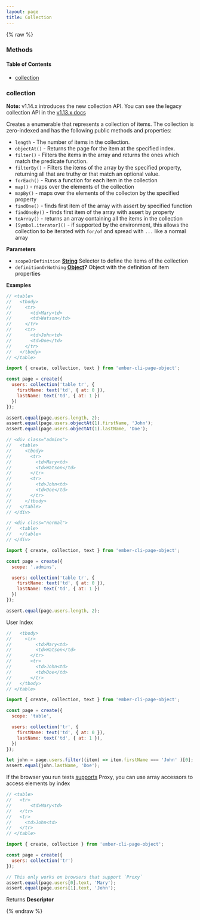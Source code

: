 ```yaml
---
layout: page
title: Collection
---
```


{% raw %}
### Methods


<!-- Generated by documentation.js. Update this documentation by updating the source code. -->

#### Table of Contents

-   [collection][1]

### collection

<div class="alert alert-warning" role="alert">
  <strong>Note:</strong> v1.14.x introduces the new collection API.
  You can see the legacy collection API in the <a href="/docs/v1.13.x/api/collection">v1.13.x docs</a>
</div>

Creates a enumerable that represents a collection of items. The collection is zero-indexed
and has the following public methods and properties:

-   `length` - The number of items in the collection.
-   `objectAt()` - Returns the page for the item at the specified index.
-   `filter()` - Filters the items in the array and returns the ones which match the predicate function.
-   `filterBy()` - Filters the items of the array by the specified property, returning all that are truthy or that match an optional value.
-   `forEach()` - Runs a function for each item in the collection
-   `map()` - maps over the elements of the collection
-   `mapBy()` - maps over the elements of the collecton by the specified property
-   `findOne()` - finds first item of the array with assert by specified function
-   `findOneBy()` - finds first item of the array with assert by property
-   `toArray()` - returns an array containing all the items in the collection
-   `[Symbol.iterator]()` - if supported by the environment, this allows the collection to be iterated with `for/of` and spread with `...` like a normal array

**Parameters**

-   `scopeOrDefinition` **[String][2]** Selector to define the items of the collection
-   `definitionOrNothing` **[Object][3]?** Object with the definition of item properties

**Examples**

```javascript
// <table>
//   <tbody>
//     <tr>
//       <td>Mary<td>
//       <td>Watson</td>
//     </tr>
//     <tr>
//       <td>John<td>
//       <td>Doe</td>
//     </tr>
//   </tbody>
// </table>

import { create, collection, text } from 'ember-cli-page-object';

const page = create({
  users: collection('table tr', {
    firstName: text('td', { at: 0 }),
    lastName: text('td', { at: 1 })
  })
});

assert.equal(page.users.length, 2);
assert.equal(page.users.objectAt(1).firstName, 'John');
assert.equal(page.users.objectAt(1).lastName, 'Doe');
```

```javascript
// <div class="admins">
//   <table>
//     <tbody>
//       <tr>
//         <td>Mary<td>
//         <td>Watson</td>
//       </tr>
//       <tr>
//         <td>John<td>
//         <td>Doe</td>
//       </tr>
//     </tbody>
//   </table>
// </div>

// <div class="normal">
//   <table>
//   </table>
// </div>

import { create, collection, text } from 'ember-cli-page-object';

const page = create({
  scope: '.admins',

  users: collection('table tr', {
    firstName: text('td', { at: 0 }),
    lastName: text('td', { at: 1 })
  })
});

assert.equal(page.users.length, 2);
```

User Index


```javascript
//   <tbody>
//     <tr>
//         <td>Mary<td>
//         <td>Watson</td>
//       </tr>
//       <tr>
//         <td>John<td>
//         <td>Doe</td>
//       </tr>
//   </tbody>
// </table>

import { create, collection, text } from 'ember-cli-page-object';

const page = create({
  scope: 'table',

  users: collection('tr', {
    firstName: text('td', { at: 0 }),
    lastName: text('td', { at: 1 }),
  })
});

let john = page.users.filter((item) => item.firstName === 'John' )[0];
assert.equal(john.lastName, 'Doe');
```

If the browser you run tests [supports][4] Proxy, you can use array accessors to access elements by index


```javascript
// <table>
//   <tr>
//       <td>Mary<td>
//   </tr>
//   <tr>
//     <td>John<td>
//   </tr>
// </table>

import { create, collection } from 'ember-cli-page-object';

const page = create({
  users: collection('tr')
});

// This only works on browsers that support `Proxy`
assert.equal(page.users[0].text, 'Mary');
assert.equal(page.users[1].text, 'John');
```

Returns **Descriptor** 

[1]: #collection

[2]: https://developer.mozilla.org/docs/Web/JavaScript/Reference/Global_Objects/String

[3]: https://developer.mozilla.org/docs/Web/JavaScript/Reference/Global_Objects/Object

[4]: https://developer.mozilla.org/en-US/docs/Web/JavaScript/Reference/Global_Objects/Proxy#Browser_compatibility
{% endraw %}